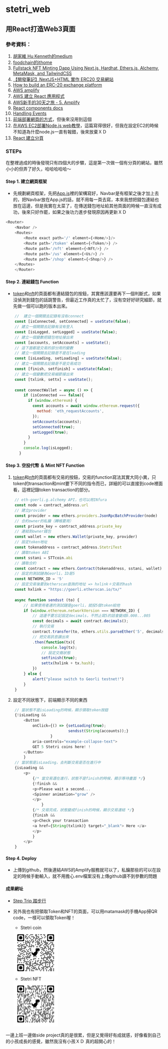# stetri_web
## 用React打造Web3頁面

### 參考資料：
1. [胡家維 Hu Kenneth的medium](https://medium.com/my-blockchain-development-daily-journey/%E4%BD%BF%E7%94%A8-web3-js-%E5%B0%87-react-%E7%B6%B2%E7%AB%99%E9%9B%86%E6%88%90%E5%88%B0%E4%BB%A5%E5%A4%AA%E5%9D%8A%E7%B6%B2%E7%B5%A1-%E6%A1%88%E4%BE%8B%E7%A0%94%E7%A9%B6-nft-minting-%E7%B6%B2%E7%AB%99-786905c15c7c)
2. [foodchain的ithome](https://ithelp.ithome.com.tw/m/articles/10296218)
3. [Fullstack NFT Minting Dapp Using Next.js, Hardhat, Ethers.js, Alchemy, MetaMask, and TailwindCSS](https://javascript.plainenglish.io/fullstack-nft-minting-dapp-using-next-js-hardhat-ethers-js-alchemy-metamask-and-tailwindcss-145e0ef41d26)
4. [【開發筆記】NextJS+HTML 實作 ERC20 交易網站](https://medium.com/@anitahhl/%E9%96%8B%E7%99%BC%E7%AD%86%E8%A8%98-nextjs-html-%E5%AF%A6%E4%BD%9C-erc20-%E4%BA%A4%E6%98%93%E7%B6%B2%E7%AB%99-1f75a674a0bc)
5. [How to build an ERC-20 exchange platform](https://blog.logrocket.com/build-erc-20-exchange-platform/)
6. [AWS amplify](https://aws.amazon.com/tw/amplify/)
7. [AWS 建立 React 應用程式](https://aws.amazon.com/tw/getting-started/hands-on/build-react-app-amplify-graphql/)
8. [AWS新手的30天之旅 - 5. Amplify](https://ithelp.ithome.com.tw/articles/10237121)
9. [React components docs](https://react-bootstrap.netlify.app/components/alerts)
10. [Handling Events](https://reactjs.org/docs/handling-events.html)
11. [前端部署網頁的方式](https://ithelp.ithome.com.tw/articles/10281082?sc=hot)，但後來沒用到這個
12. [在AWS EC2部署Node.js web教學](http://dez.logdown.com/posts/2017/04/07/aws-ec2-deploy-nodejs-web-app)，這篇寫得很好，但我在設定EC2的時候不知道為什麼node.js一直有報錯，後來放棄ＸＤ
13. [React 建立分頁](https://www.geeksforgeeks.org/how-to-create-a-multi-page-website-using-react-js/)

### STEPs
在整裡過成的時後發現只有四個大的步驟，這是第一次做一個有分頁的網站，雖然小小的但弄了好久，哈哈哈哈哈～

#### Step 1. 建立網頁框架
- 先規劃網頁框架，先把[App.js](website/src/App.js)裡的架構寫好，Navbar是有框架之後才加上去的，把Navbar放在App.js的話，就不用每一頁去寫，本來我想把錢包連結也放在這邊，但是我實在太菜了，在傳送錢包地址給其他頁面的時候一直沒有成功，後來只好作罷，如果之後功力進步發現原因再更新ＸＤ
```javascript
<Router>
	<Navbar />
	<Routes>
		<Route exact path='/' element={<Home/>}/>
		<Route path='/token' element={<Token/>} />
		<Route path='/nft' element={<Nft/>} />
		<Route path='/us' element={<Us/>} />
		<Route path='/shop' element={<Shop/>} />
	</Routes>
	</Router>
```

#### Step 2. 連結錢包 Function
- [token](website/src/pages/token.js)和[nft](website/src/pages/nft.js)的頁面都有連結錢包的按鈕，其實應該還要再下一個判斷式，如果沒偵測到錢包的話跳警告，但最近工作真的太忙了，沒有空好好研究細節，就先做一個可以跑的版本出來。

```javascript
    //  建立一個開關去記錄有沒有connect
    const [isConnected, setConnected] = useState(false);
    // 建立一個開關去記錄有沒有登入
	const [isLogged, setLogged] = useState(false);
    // 建立一個變數把錢包地址接出來
	const [accounts, setAccounts] = useState();
    // 這下面都是交易的部分用的變數
    // 建立一個開關去記錄是不是在loading
	const [isLoading, setLoading] = useState(false);
    // 建立一個開關去記錄是不是交易成功
	const [finish, setfinish] = useState(false);
    // 建立一個變數把交易細節接出來
	const [txlink, settx] = useState();
    
	const connectWallet = async () => {
		if (isConnected === false){
		  if (window.ethereum) {
			const accounts = await window.ethereum.request({ 
			  method: 'eth_requestAccounts',
			});
			setAccounts(accounts); 
			setConnected(true);
			setLogged(true);
		  }
		}
		console.log(isLogged);
	  }
```
#### Step 3. 空投代幣 ＆ Mint NFT Function
1. [token](website/src/pages/token.js)和[nft](website/src/pages/nft.js)的頁面都有交易的按鈕，交易的function寫法其實大同小異，只token的transaction和mint要下不同的指令而已，詳細的可以直接到code裡面看，這裡記錄token transaction的部分。
```javascript
    // eth-goerli.g.alchemy API，也可以用INfura
    const node = contract_address.url
    // 建立provider
	const provider = new ethers.providers.JsonRpcBatchProvider(node)
    // 合約owner的私鑰（轉帳要用）
	const private_key = contract_address.private_key
    // 連結到owner錢包
	const wallet = new ethers.Wallet(private_key, provider)
    // 設定token地址
	const tokenaddress = contract_address.StetriTest
    // 讀取token ABI
	const sstani = STTcoin.abi
    // 讀取合約
	const contract = new ethers.Contract(tokenaddress, sstani, wallet)
    // 設定的測試鏈為Georli，ID是5
	const NETWORK_ID = '5'
    // 設定交易後要到etherscan查詢的地址 => hxlink＋交易的hash
	const hxlink = "https://goerli.etherscan.io/tx/"

	async function sendsst (to) {
        // 如果使用者連的測試鏈是goerli，就投5個token給他
		if (window.ethereum.networkVersion === NETWORK_ID) {
            // 這邊不要忘記設定decimals，不然止寫5的話會變成0.000...005
			const decimals = await contract.decimals();
            // 執行交易
			contract.transfer(to, ethers.utils.parseEther('5', decimals))
            // 把交易訊息讀出來
			.then(function(tx){
				console.log(tx);
                // 設定交裔狀態
				setfinish(true);
				settx(hxlink + tx.hash);
			})
		} else {
			alert("please switch to Georli testnet!")
		}	
	}
```
2. 設定不同狀態下，前端顯示不同的東西
```javascript
    // 當狀態不是isLoading的時候，顯示領取token按鈕
    {!isLoading && 
        <Button
            onClick={() => {setLoading(true);
                            sendsst(String(accounts));}
                    }
            aria-controls="example-collapse-text">
            GET 5 Stetri coins here! !
        </Button>
        }
    // 當狀態是isLoading，去判斷交易是否在進行中
    {isLoading &&
        <p>
            {/* 當交易還在進行，狀態不是finish的時候，顯示等待畫面 */}
            {!finish &&
            <p>Please wait a second...
            <Spinner animation="grow" />
            </p> 
                }
            {/* 交易完成，狀態變成finish的時候，顯示交易連結 */}
            {finish &&
            <p>Check your transaction 
            <a href={String(txlink)} target="_blank"> Here </a>
            </p>
            }
        </p>
    }	
```

#### Step 4. Deploy
- 上傳到github，然後連結AWS的Amplify服務就可以了，私鑰那些的可以在設定的時候手動輸入，就不用擔心.env檔案沒有上傳github讀不到參數的問題

#### 成果網址
- [Step Trip 踏步行](https://main.df8ieuo49110y.amplifyapp.com/)
- 另外我也有把領取Token和NFT的頁面，可以用matamask的手機App掃QR code，一樣可以領取Token喔！
    - Stetri coin
    <img src="website/public/assets/ORcode/Token.png" alt="Cover" width="30%"/> 
    
    - Stetri NFT
    <img src="website/public/assets/ORcode/NFT.png" alt="Cover" width="30%"/>

一邊上班一邊做side project真的是很累，但是又覺得好有成就感，好像看到自己的小孩成長的感覺，雖然我沒有小孩ＸＤ
真的超開心的！


